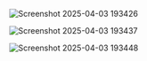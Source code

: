 ![Screenshot 2025-04-03 193426](https://github.com/user-attachments/assets/bf67b57f-9891-4f4b-829b-d7f79cf24897)


![Screenshot 2025-04-03 193437](https://github.com/user-attachments/assets/6aa291b6-3b2b-42de-9842-26ad777aa7d8)


![Screenshot 2025-04-03 193448](https://github.com/user-attachments/assets/7839e422-d824-479c-b1f1-2fbfddee2600)


